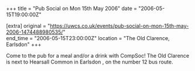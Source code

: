 +++
title = "Pub Social on Mon 15th May 2006"
date = "2006-05-15T19:00:00Z"

[extra]
original = "https://uwcs.co.uk/events/pub-social-on-mon-15th-may-2006-1474488980535/"    
end_time = "2006-05-15T23:00:00Z"
location = "The Old Clarence, Earlsdon"
+++

Come to the pub for a meal and/or a drink with CompSoc\! The Old Clarence is next to Hearsall Common in Earlsdon , on the number 12 bus route.

